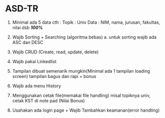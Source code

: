 # ASD-TR
1. Minimal ada 5 data
cth :
Topik : Univ
Data : NIM, nama, jurusan, fakultas, nilai dsb ***100%***

2. Wajib Sorting + Searching (algoritma bebas)
 a. untuk sorting wajib ada ASC dan DESC

3. Wajib CRUD (Create, read, update, delete)

4. Wajib pakai Linkedlist

5. Tampilan dibuat semenarik mungkin(Minimal ada 1 tampilan loading screen)
tampilan bagus dan rapi = bonus

6. Wajib ada menu History

7. Menggunakan cetak file(memakai file handling)
misal topiknya univ, cetak KST di note pad (Nilai Bonus)


8. Usahakan ada login page + Wajib Tambahkan keamanan(error handling)
